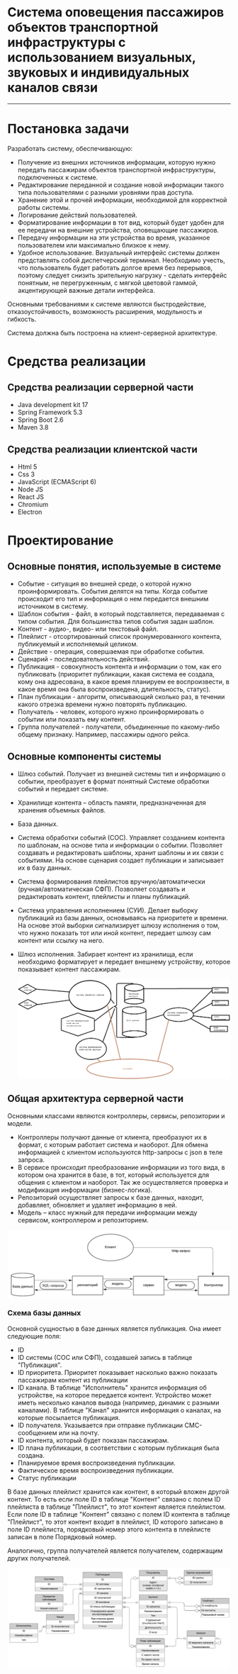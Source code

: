 # Система оповещения пассажиров объектов транспортной инфраструктуры с использованием визуальных, звуковых и индивидуальных каналов связи
___
# Постановка задачи
Разработать систему, обеспечивающую:
* Получение из внешних источников информации, которую нужно передать пассажирам объектов
  транспортной инфраструктуры, подключенных к системе.
* Редактирование переданной и создание новой информации такого типа пользователями
  с разными уровнями прав доступа.
* Хранение этой и прочей информации, необходимой для корректной работы системы.
* Логирование действий пользователей.
* Форматирование информации в тот вид, который будет удобен для ее передачи на внешние устройства,
  оповещающие пассажиров.
* Передачу информации на эти устройства во время, указанное пользователем или максимально близкое
  к нему.
* Удобное использование. Визуальный интерфейс системы должен представлять собой диспетчерский терминал.
 Необходимо учесть, что пользователь будет работать долгое время без перерывов, поэтому
  следует снизить зрительную нагрузку - сделать интерфейс понятным, не перегруженным, с мягкой
  цветовой гаммой, акцентирующей важные детали интерфейса.

Основными требованиями к системе являются быстродействие, отказоустойчивость, возможность расширения,
модульность и гибкость.

Система должна быть построена на клиент-серверной архитектуре.

# Средства реализации
## Средства реализации серверной части
* Java development kit 17
* Spring Framework 5.3
* Spring Boot 2.6
* Maven 3.8

## Средства реализации клиентской части
* Html 5
* Css 3
* JavaScript (ECMAScript 6)
* Node JS
* React JS
* Chromium
* Electron

# Проектирование
## Основные понятия, используемые в системе
* Событие - ситуация во внешней среде, о которой нужно проинформировать.
События делятся на типы. Когда событие происходит его тип и информация о нем передается внешним источником в систему.
* Шаблон события - файл, в который подставляется, передаваемая с типом события. Для большинства типов события задан шаблон.
* Контент - аудио-, видео- или текстовый файл.
* Плейлист - отсортированный список пронумерованного контента, публикуемый и исполняемый целиком.
* Действие - операция, совершаемая при обработке события.
* Сценарий - последовательность действий.
* Публикация - совокупность контента и информации о том, как его публиковать
(приоритет публикации, какая система ее создала, кому она адресована, в какое время планируем ее воспроизвести,
в какое время она была воспроизведена, длительность, статус).
* План публикации - алгоритм, описывающий сколько раз, в течении какого отрезка времени нужно повторять публикацию.
* Получатель - человек, которого нужно проинформировать о событии или показать ему контент.
* Группа получателей - получатели, объединенные по какому-либо общему признаку. Например, пассажиры одного рейса.

## Основные компоненты системы
* Шлюз событий. Получает из внешней системы тип и информацию о событии, преобразует в формат понятный
  Системе обработки событий и передает системе.
* Хранилище контента – область памяти, предназначенная для хранения объемных файлов.
* База данных.
* Система обработки событий (СОС). Управляет созданием контента по шаблонам, на основе типа и информации о событии.
 Позволяет создавать и редактировать шаблоны, хранит шаблоны и их связи с событиями. На основе сценария создает публикации
  и записывает их в базу данных.
* Система формирования плейлистов вручную/автоматически (ручная/автоматическая СФП). Позволяет создавать и редактировать
  контент, плейлисты и планы публикаций.
* Система управления исполнением (СУИ). Делает выборку публикаций из базы данных, основываясь на приоритете и времени.
 На основе этой выборки сигнализирует шлюзу исполнения о том, что нужно показать тот или иной контент,
  передает шлюзу сам контент или ссылку на него.
* Шлюз исполнения. Забирает контент из хранилища, если необходимо форматирует и передает внешнему устройству,
  которое показывает контент пассажирам.


  ![](pictures/skhema_vzaimodeystvia_componentov.png "Схема взаимодействия компонентов")
  
## Общая архитектура серверной части
Основными классами являются контроллеры, сервисы, репозитории и модели.
* Контроллеры получают данные от клиента, преобразуют их в формат, с которым работает система и наоборот. Для обмена информацией с клиентом используются http-запросы с json в теле запроса.
* В сервисе происходит преобразование информации из того вида, в котором она хранится в базе, в тот, который используется для общения с клиентом и наоборот. Так же осуществляется проверка и модификация информации (бизнес-логика).
* Репозиторий осуществляет запросы к базе данных, находит, добавляет, обновляет и удаляет информацию в ней.
* Модель – класс нужный для передачи информации между сервисом, контроллером и репозиторием.


![](pictures/componenti_servernoy_chasti.png "Схема взаимодействия компонентов серверной части")

### Схема базы данных
Основной сущностью в базе данных является публикация. Она имеет следующие поля:
* ID
* ID системы (СОС или СФП), создавшей запись в таблице "Публикация".
* ID приоритета. Приоритет показывает насколько важно показать пассажирам контент из публикации
* ID канала. В таблице "Исполнитель" хранится информация об устройстве, на которое передается контент.
Устройство может иметь несколько каналов вывода (например, динамик с разными каналами). В таблице "Канал"
хранится информация о каналах, на которые посылается публикация.
* ID получателя. Указывается при отправке публикации СМС-сообщением или на почту.
* ID контента, который будет показан пассажирам.
* ID плана публикации, в соответствии с которым публикация была создана.
* Планируемое время воспроизведения публикации.
* Фактическое время воспроизведения публикации.
* Статус публикации

В базе данных плейлист хранится как контент, в который вложен другой контент. То есть если поле ID в таблице 
"Контент" связано с полем ID плейлиста в таблице "Плейлист", то этот контент является плейлистом. Если поле ID в таблице
"Контент" связано с полем ID контента в таблице "Плейлист", то этот контент входит в плейлист, ID которого записано в 
поле ID плейлиста, порядковый номер этого контента в плейлисте записан в поле Порядковый номер.


Аналогично, группа получателей является получателем, содержащим других получателей.


![](pictures/baza_dannih.png "Схема базы данных")